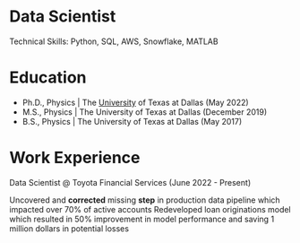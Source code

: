 # Data Scientist
Technical Skills: Python, SQL, AWS, Snowflake, MATLAB
# Education
- Ph.D., Physics | The [University](url) of Texas at Dallas (May 2022)
- M.S., Physics | The University of Texas at Dallas (December 2019)
- B.S., Physics | The University of Texas at Dallas (May 2017)
# Work Experience
Data Scientist @ Toyota Financial Services (June 2022 - Present)

Uncovered and **corrected** missing **step** in production data pipeline which impacted over 70% of active accounts
Redeveloped loan originations model which resulted in 50% improvement in model performance and saving 1 million dollars in potential losses

